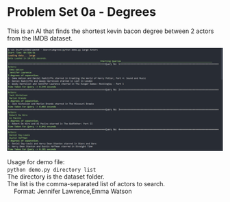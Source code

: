 # Problem Set 0a - Degrees
This is an AI that finds the shortest kevin bacon degree between 2 actors from the IMDB dataset.

<img src="./images/demo.png" alt="Demo"/>

Usage for demo file:\
`python demo.py directory list`\
The directory is the dataset folder.\
The list is the comma-separated list of actors to search.\
&nbsp;&nbsp;&nbsp;&nbsp;Format: Jennifer Lawrence,Emma Watson